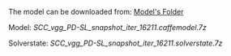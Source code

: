 The model can be downloaded from: [Model's Folder](https://drive.google.com/drive/folders/1T36s-KCKZ0oh0BAIH54_zEsbETtrOJHF?usp=sharing)

Model: _SCC_vgg_PD-SL_snapshot_iter_16211.caffemodel.7z_

Solverstate: _SCC_vgg_PD-SL_snapshot_iter_16211.solverstate.7z_
